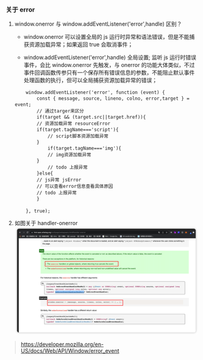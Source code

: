 ### 关于 error

1.  window.onerror 与 window.addEventListener('error',handle) 区别？

    - window.onerror 可以设置全局的 js 运行时异常和语法错误，但是不能捕获资源加载异常；如果返回 true 会取消事件；

    - window.addEventListener('error',handle) 全局设置;
      监听 js 运行时错误事件，会比 window.onerror 先触发，与 onerror 的功能大体类似，不过事件回调函数传参只有一个保存所有错误信息的参数，不能阻止默认事件处理函数的执行，但可以全局捕获资源加载异常的错误；

    ```
        window.addEventListener('error', function (event) {
            const { message, source, lineno, colno, error,target } = event;
            // 通过targer来区分
            if(target && (target.src||target.href)){
            // 资源加载异常 resourceError
            if(target.tagName==='script'){
                // script脚本资源加载异常
            }
                if(target.tagName==='img'){
                // img资源加载异常
            }
                // todo 上报异常
            }else{
            // js异常 jsError
            // 可以查看error信息查看具体原因
            // todo 上报异常
            }

        }, true);

    ```

2.  如图关于 handler-onerror
    ![](../../static/error-handle.png)

> https://developer.mozilla.org/en-US/docs/Web/API/Window/error_event
